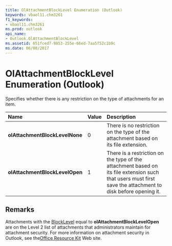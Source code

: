 ```yaml
---
title: OlAttachmentBlockLevel Enumeration (Outlook)
keywords: vbaol11.chm3261
f1_keywords:
- vbaol11.chm3261
ms.prod: outlook
api_name:
- Outlook.OlAttachmentBlockLevel
ms.assetid: 651fced7-9853-255e-66ed-7aa5f52c1b9c
ms.date: 06/08/2017
---
```



# OlAttachmentBlockLevel Enumeration (Outlook)

Specifies whether there is any restriction on the type of attachments for an item.



|**Name**|**Value**|**Description**|
|:-----|:-----|:-----|
| **olAttachmentBlockLevelNone**|0|There is no restriction on the type of the attachment based on its file extension.|
| **olAttachmentBlockLevelOpen**|1|There is a restriction on the type of the attachment based on its file extension such that users must first save the attachment to disk before opening it.|

## Remarks

Attachments with the [BlockLevel](attachment-blocklevel-property-outlook.md) equal to **olAttachmentBlockLevelOpen** are on the Level 2 list of attachments that administrators maintain for attachment security. For more information on attachment security in Outlook, see the[Office Resource Kit](http://technet.microsoft.com/en-us/library/cc303401%28office.14%29.aspx) Web site.


